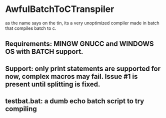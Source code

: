 # AwfulBatchToCTranspiler
as the name says on the tin, its a very unoptimized compiler made in batch that compiles batch to c.


## Requirements: MINGW GNUCC and WINDOWS OS with BATCH support.

## Support: only print statements are supported for now, complex macros may fail. Issue #1 is present until splitting is fixed.

## testbat.bat: a dumb echo batch script to try compiling
